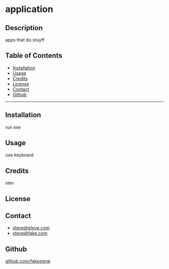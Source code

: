 # application
## Description
apps that do stuyff
## Table of Contents
- [Installation](#installation)
- [Usage](#usage)
- [Credits](#credits)
- [License](#license)
- [Contact](#contact)
- [Github](#github)
---
## Installation
run exe
## Usage
use keyboard
## Credits
stev
## License
## Contact
- steve@steve.com
- steve@fake.com
## Github
[github.com/fakesteve](github.com/fakesteve)
